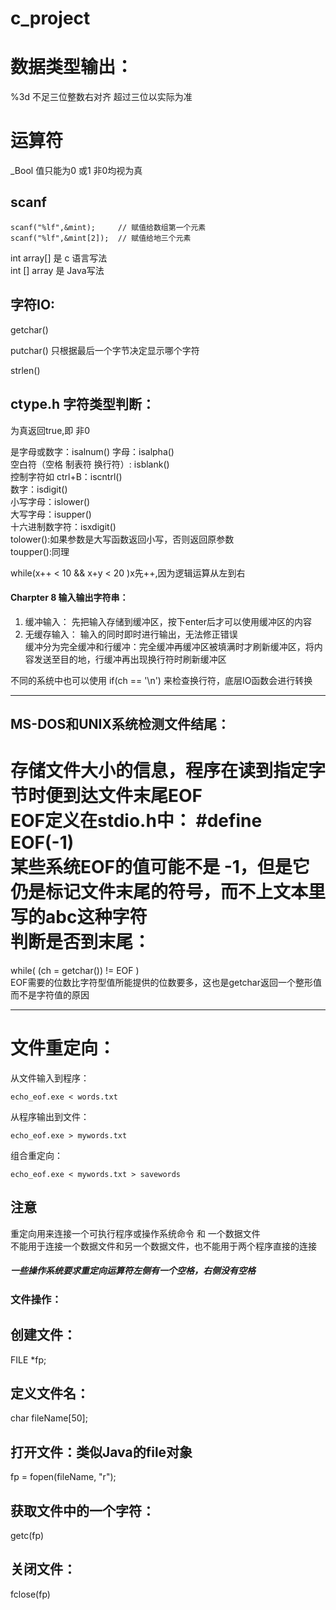 # c_project

数据类型输出：
===
%3d 不足三位整数右对齐 超过三位以实际为准  

运算符
===
_Bool 值只能为0 或1 非0均视为真  

scanf
---
```
scanf("%lf",&mint);     // 赋值给数组第一个元素
scanf("%lf",&mint[2]);  // 赋值给地三个元素
```

int array[] 是 c 语言写法  
int [] array 是 Java写法  

字符IO:
---
getchar()  

putchar() 只根据最后一个字节决定显示哪个字符  

strlen()  

ctype.h 字符类型判断：
---
为真返回true,即 非0  

是字母或数字：isalnum() 
字母：isalpha()  
空白符（空格 制表符 换行符）: isblank()  
控制字符如 ctrl+B：iscntrl()  
数字：isdigit()  
小写字母：islower()  
大写字母：isupper()  
十六进制数字符：isxdigit()  
tolower():如果参数是大写函数返回小写，否则返回原参数  
toupper():同理  

while(x++ < 10 && x+y < 20 )x先++,因为逻辑运算从左到右  

#### Charpter 8 输入输出字符串：

1. 缓冲输入：
先把输入存储到缓冲区，按下enter后才可以使用缓冲区的内容    
2. 无缓存输入：
输入的同时即时进行输出，无法修正错误  
缓冲分为完全缓冲和行缓冲：完全缓冲再缓冲区被填满时才刷新缓冲区，将内容发送至目的地，行缓冲再出现换行符时刷新缓冲区   

不同的系统中也可以使用 if(ch == '\n') 来检查换行符，底层IO函数会进行转换
*****
MS-DOS和UNIX系统检测文件结尾：
---
存储文件大小的信息，程序在读到指定字节时便到达文件末尾EOF    
EOF定义在stdio.h中： #define EOF(-1)   
某些系统EOF的值可能不是 -1，但是它仍是标记文件末尾的符号，而不上文本里写的abc这种字符   
判断是否到末尾：
===
while( (ch = getchar()) != EOF )   
EOF需要的位数比字符型值所能提供的位数要多，这也是getchar返回一个整形值而不是字符值的原因    
***

文件重定向：
====
从文件输入到程序：   
```
echo_eof.exe < words.txt
```
从程序输出到文件：    
```
echo_eof.exe > mywords.txt
```
组合重定向：   
```
echo_eof.exe < mywords.txt > savewords
```
注意
---
重定向用来连接一个可执行程序或操作系统命令  和  一个数据文件   
不能用于连接一个数据文件和另一个数据文件，也不能用于两个程序直接的连接   

##### 一些操作系统要求重定向运算符左侧有一个空格，右侧没有空格

### 文件操作：

创建文件：
----
FILE *fp; 

定义文件名：   
----
char fileName[50];  

打开文件：类似Java的file对象
---
fp = fopen(fileName, "r");   

获取文件中的一个字符：
----
getc(fp)

关闭文件：
----
fclose(fp)

